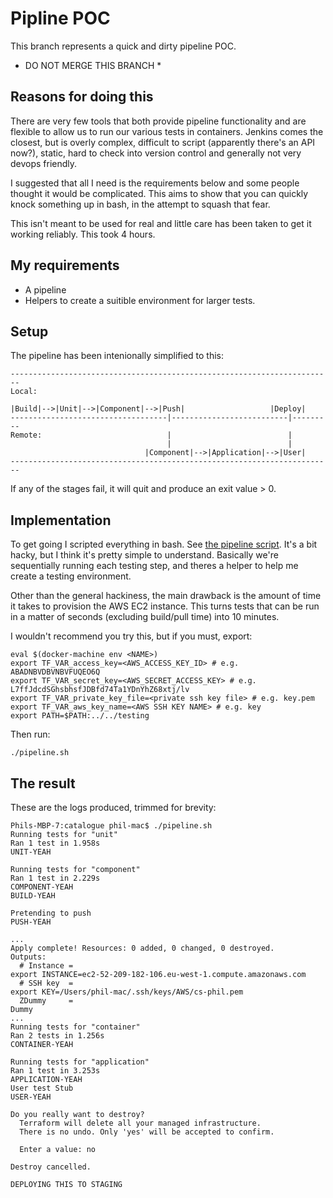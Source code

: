 # Pipline POC

This branch represents a quick and dirty pipeline POC.

* DO NOT MERGE THIS BRANCH *

## Reasons for doing this

There are very few tools that both provide pipeline functionality and are flexible to allow us to run our various tests in containers. Jenkins comes the closest, but is overly complex, difficult to script (apparently there's an API now?), static, hard to check into version control and generally not very devops friendly.

I suggested that all I need is the requirements below and some people thought it would be complicated. This aims to show that you can quickly knock something up in bash, in the attempt to squash that fear.

This isn't meant to be used for real and little care has been taken to get it working reliably. This took 4 hours.

## My requirements
- A pipeline
- Helpers to create a suitible environment for larger tests.

## Setup
The pipeline has been intenionally simplified to this:

```
------------------------------------------------------------------------
Local: 

|Build|-->|Unit|-->|Component|-->|Push|                   |Deploy|
-----------------------------------|--------------------------|---------
Remote:                            |                          |
                                   |                          |
                              |Component|-->|Application|-->|User|
------------------------------------------------------------------------
```

If any of the stages fail, it will quit and produce an exit value > 0.

## Implementation
To get going I scripted everything in bash. See [the pipeline script](./pipeline.sh). It's a bit hacky, but I think it's pretty simple to understand. Basically we're sequentially running each testing step, and theres a helper to help me create a testing environment.
 
Other than the general hackiness, the main drawback is the amount of time it takes to provision the AWS EC2 instance. This turns tests that can be run in a matter of seconds (excluding build/pull time) into 10 minutes.

I wouldn't recommend you try this, but if you must, export:

```
eval $(docker-machine env <NAME>)
export TF_VAR_access_key=<AWS_ACCESS_KEY_ID> # e.g. ABADNBVDBVNBVFUQEO6Q
export TF_VAR_secret_key=<AWS_SECRET_ACCESS_KEY> # e.g. L7ffJdcdSGhsbhsfJDBfd74Ta1YDnYhZ68xtj/lv
export TF_VAR_private_key_file=<private ssh key file> # e.g. key.pem
export TF_VAR_aws_key_name=<AWS SSH KEY NAME> # e.g. key
export PATH=$PATH:../../testing
```

Then run:
```
./pipeline.sh
```

## The result

These are the logs produced, trimmed for brevity:

```
Phils-MBP-7:catalogue phil-mac$ ./pipeline.sh
Running tests for "unit"
Ran 1 test in 1.958s
UNIT-YEAH

Running tests for "component"
Ran 1 test in 2.229s
COMPONENT-YEAH
BUILD-YEAH

Pretending to push
PUSH-YEAH

...
Apply complete! Resources: 0 added, 0 changed, 0 destroyed.
Outputs:
  # Instance = 
export INSTANCE=ec2-52-209-182-106.eu-west-1.compute.amazonaws.com
  # SSH key  = 
export KEY=/Users/phil-mac/.ssh/keys/AWS/cs-phil.pem
  ZDummy     = 
Dummy
...
Running tests for "container"
Ran 2 tests in 1.256s
CONTAINER-YEAH

Running tests for "application"
Ran 1 test in 3.253s
APPLICATION-YEAH
User test Stub
USER-YEAH

Do you really want to destroy?
  Terraform will delete all your managed infrastructure.
  There is no undo. Only 'yes' will be accepted to confirm.

  Enter a value: no

Destroy cancelled.

DEPLOYING THIS TO STAGING
```
